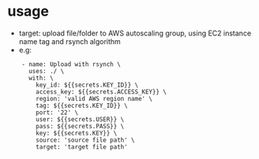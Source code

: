 # usage
- target: upload file/folder to AWS autoscaling group, using EC2 instance name tag and rsynch algorithm
- e.g:
```
    - name: Upload with rsynch \
      uses: ./ \
      with: \
        key_id: ${{secrets.KEY_ID}} \
        access_key: ${{secrets.ACCESS_KEY}} \
        region: 'valid AWS region name' \
        tag: ${{secrets.KEY_ID}} \
        port: '22' \
        user: ${{secrets.USER}} \
        pass: ${{secrets.PASS}} \
        key: ${{secrets.KEY}} \
        source: 'source file path' \
        target: 'target file path'
```